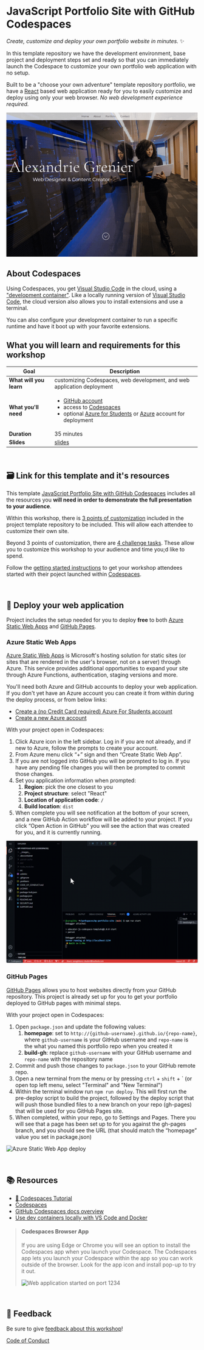 # JavaScript Portfolio Site with GitHub Codespaces

_Create, customize and deploy your own portfolio website in minutes._ ✨

In this template repository we have the development environment, base project and deployment steps set and ready so that you can immediately launch the Codespace to customize your own portfolio web application with no setup.

Built to be a "choose your own adventure" template repository portfolio, we have a [React](https://reactjs.org/) based web application ready for you to easily customize and deploy using only your web browser. _No web development experience required._

![JavaScript profile web application](./images/js-portfolio-site.gif "JavaScript profile web application")

## About Codespaces

Using Codespaces, you get [Visual Studio Code](https://visualstudio.microsoft.com/?WT.mc_id=academic-80067-sagibbon) in the cloud, using a ["development container"](https://containers.dev/). Like a locally running version of [Visual Studio Code](https://visualstudio.microsoft.com/?WT.mc_id=academic-80067-sagibbon), the cloud version also allows you to install extensions and use a terminal.

You can also configure your development container to run a specific runtime and have it boot up with your favorite extensions.

## What you will learn and requirements for this workshop

| **Goal**              | Description                                    |
| ----------------------------- | --------------------------------------------------------------------- |
| **What will you learn**       | customizing Codespaces, web development, and web application deployment              |
| **What you'll need**          | <ul><li>[GitHub account](https://github.com)</li><li>access to [Codespaces](https://github.com/features/codespaces)</li><li> optional [Azure for Students](https://azure.microsoft.com/free/students/?WT.mc_id=academic-80067-sagibbon) or [Azure](https://azure.microsoft.com/free/search/?WT.mc_id=academic-80067-sagibbon) account for deployment</li></ul> |
| **Duration**                  | 35 minutes                                                                |
| **Slides**                  | [slides](./slides.pptx) |

<br/>

## 🗃️ Link for this template and it's resources

This template [JavaScript Portfolio Site with GitHub Codespaces](https://github.com/microsoft/codespaces-project-template-js) includes all the resources you **will need in order to demonstrate the full presentation to your audience**.

Within this workshop, there is [3 points of customization](https://github.com/microsoft/codespaces-project-template-js#-customize-your-site-in-3-steps) included in the project template repository to be included. This will allow each attendee to customize their own site.

Beyond 3 points of customization, there are [4 challenge tasks](https://github.com/microsoft/codespaces-project-template-js#-challenges). These allow you to customize this workshop to your audience and time you;d like to spend.

Follow the [getting started instructions](https://github.com/microsoft/codespaces-project-template-js#-getting-started) to get your workshop attendees started with their poject launched within [Codespaces](https://github.com/features/codespaces). 

<br />


## 🏃 Deploy your web application

Project includes the setup needed for you to deploy **free** to both <a href="https://azure.microsoft.com/products/app-service/static/?WT.mc_id=academic-80067-sagibbon" target="_blank">Azure Static Web Apps</a> and <a href="https://pages.github.com/" target="_blank">GitHub Pages</a>.

### Azure Static Web Apps

<a href="https://azure.microsoft.com/products/app-service/static/?WT.mc_id=academic-80067-sagibbon" target="_blank">Azure Static Web Apps</a> is Microsoft's hosting solution for static sites (or sites that are rendered in the user's browser, not on a server) through Azure. This service provides additional opportunities to expand your site through Azure Functions, authentication, staging versions and more.

You'll need both Azure and GitHub accounts to deploy your web application. If you don't yet have an Azure account you can create it from within during the deploy process, or from below links:

* [Create a (no Credit Card required) Azure For Students account](https://azure.microsoft.com/free/students/?WT.mc_id=academic-80067-sagibbon)
* [Create a new Azure account](https://azure.microsoft.com/?WT.mc_id=academic-80067-sagibbon)

With your project open in Codespaces:

1. Click Azure icon in the left sidebar. Log in if you are not already, and if new to Azure, follow the prompts to create your account.
1. From Azure menu click “+” sign and then “Create Static Web App”.
1. If you are not logged into GitHub you will be prompted to log in. If you have any pending file changes you will then be prompted to commit those changes.
1. Set you application information when prompted:
    1. **Region**: pick the one closest to you
    1. **Project structure**: select "React"
    1. **Location of application code**: `/`
    1. **Build location**: `dist`
1. When complete you will see notification at the bottom of your screen, and a new GitHub Action workflow will be added to your project. If you click “Open Action in GitHub” you will see the action that was created for you, and it is currently running.

![Azure Static Web App deploy](./images/swa-deploy.gif "Azure Static Web App deploy")


### GitHub Pages

<a href="https://pages.github.com/" target="_blank">GitHub Pages</a> allows you to host websites directly from your GitHub repository. This project is already set up for you to get your portfolio deployed to GitHub pages with minimal steps.

With your project open in Codespaces:

1. Open `package.json` and update the following values:
    1. **homepage**: set to `http://{github-username}.github.io/{repo-name}`, where `github-username` is your GitHub username and `repo-name` is the what you named this portfolio repo when you created it
    1. **build-gh**: replace `github-username` with your GitHub username and `repo-name` with the repository name
1. Commit and push those changes to `package.json` to your GitHub remote repo.
1. Open a new terminal from the menu or by pressing `ctrl` + `shift` + ` (or open top left menu, select "Terminal" and "New Terminal")
1. Within the terminal window run `npm run deploy`. This will first run the pre-deploy script to build the project, followed by the deploy script that will push those bundled files to a new branch on your repo (gh-pages) that will be used for you GitHub Pages site.
1. When completed, within your repo, go to Settings and Pages. There you will see that a page has been set up to for you against the gh-pages branch, and you should see the URL (that should match the “homepage” value you set in package.json)

![Azure Static Web App deploy](./images/github-pages-deploy.gif "Azure Static Web App deploy")

<br />

## 📚 Resources

* [🎥 Codespaces Tutorial](https://aka.ms/CodespacesVideoTutorial)
* [Codespaces](https://github.com/features/codespaces)
* [GitHub Codespaces docs overview](https://docs.github.com/codespaces/overview)
* [Use dev containers locally with VS Code and Docker](https://github.com/microsoft/vscode-remote-try-node#vs-code-dev-containers)

> #### Codespaces Browser App
>
> If you are using Edge or Chrome you will see an option to install the Codespaces app when you launch your Codespace. The Codespaces app lets you launch your Codespace within the app so you can work outside of the browser.  Look for the app icon and install pop-up to try it out.
>
> <img src="https://user-images.githubusercontent.com/82035/196431310-806a36ca-f122-4739-83f6-79afa1543e7c.png" alt="Web application started on port 1234" style="width: 800px;"/>

<br />

## 🔎 Feedback

Be sure to give [feedback about this workshop](https://forms.office.com/r/MdhJWMZthR/?WT.mc_id=academic-80067-sagibbon)!

[Code of Conduct](../../CODE_OF_CONDUCT.md)
